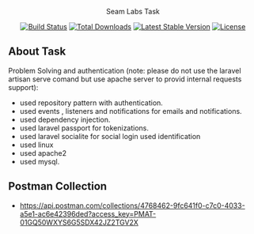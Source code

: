 <p align="center">Seam Labs Task</a>

<p align="center">
<a href="https://github.com/laravel/framework/actions"><img src="https://github.com/laravel/framework/workflows/tests/badge.svg" alt="Build Status"></a>
<a href="https://packagist.org/packages/laravel/framework"><img src="https://img.shields.io/packagist/dt/laravel/framework" alt="Total Downloads"></a>
<a href="https://packagist.org/packages/laravel/framework"><img src="https://img.shields.io/packagist/v/laravel/framework" alt="Latest Stable Version"></a>
<a href="https://packagist.org/packages/laravel/framework"><img src="https://img.shields.io/packagist/l/laravel/framework" alt="License"></a>
</p>

## About Task

Problem Solving and authentication (note: please do not use the laravel artisan serve comand but use apache server to provid internal requests support):
* used repository pattern with authentication.
* used events , listeners and notifications for emails and notifications.
* used dependency injection.
* used laravel passport for tokenizations.
* used laravel socialite for social login used identification
* used linux
* used apache2
* used mysql.

## Postman Collection
- https://api.postman.com/collections/4768462-9fc641f0-c7c0-4033-a5e1-ac6e42396ded?access_key=PMAT-01GQ50WXYS6G5SDX42JZ2TGV2X 
